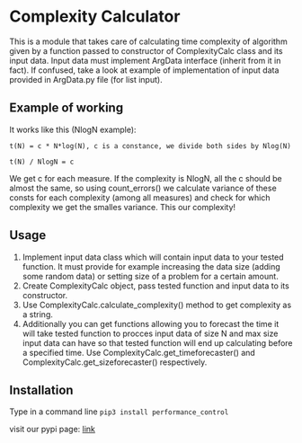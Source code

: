 # Complexity Calculator
This is a module that takes care of calculating time complexity of algorithm given by a function passed to constructor of ComplexityCalc class and its input data. Input data must implement ArgData interface (inherit from it in fact). If confused, take a look at example of implementation of input data provided in ArgData.py file (for list input).

## Example of working
It works like this (NlogN example):
    
    t(N) = c * N*log(N), c is a constance, we divide both sides by Nlog(N)
    
    t(N) / NlogN = c
    
We get c for each measure. If the complexity is NlogN, all the c should be almost the same, so using count_errors() we calculate variance of these consts for each complexity (among all measures) and check for which complexity we get the smalles variance. This our complexity!

## Usage
1) Implement input data class which will contain input data to your tested function. It must provide for example increasing the data size (adding some random data) or setting size of a problem for a certain amount.
2) Create ComplexityCalc object, pass tested function and input data to its constructor.
3) Use ComplexityCalc.calculate_complexity() method to get complexity as a string.
4) Additionally you can get functions allowing you to forecast the time it will take tested function to procces input data of size N and max size input data can have so that tested function will end up calculating before a specified time. Use ComplexityCalc.get_timeforecaster() and ComplexityCalc.get_sizeforecaster() respectively.

## Installation
Type in a command line
`pip3 install performance_control`

visit our pypi page:
[link](https://pypi.python.org/pypi?:action=display&name=performance_control&version=0.2)
    
